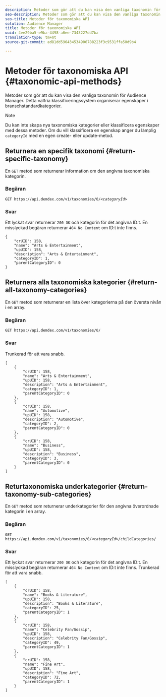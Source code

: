 ```yaml
---
description: Metoder som gör att du kan visa den vanliga taxonomin för Audience Manager. Detta valfria klassificeringssystem organiserar egenskaper i branschstandardkategorier.
seo-description: Metoder som gör att du kan visa den vanliga taxonomin för Audience Manager. Detta valfria klassificeringssystem organiserar egenskaper i branschstandardkategorier.
seo-title: Metoder för taxonomiska API
solution: Audience Manager
title: Metoder för taxonomiska API
uuid: 4ee29ba5-e9ba-4498-a6ee-7343227dd7ba
translation-type: tm+mt
source-git-commit: ad81dd596434534906788223f3c9531ffa50d9b4

---
```



# Metoder för taxonomiska API {#taxonomic-api-methods}

Metoder som gör att du kan visa den vanliga taxonomin för Audience Manager. Detta valfria klassificeringssystem organiserar egenskaper i branschstandardkategorier.

<!-- c_rest_api_taxonomy.xml -->

>[!NOTE]
>
>Du kan inte skapa nya taxonomiska kategorier eller klassificera egenskaper med dessa metoder. Om du vill klassificera en egenskap anger du lämplig `categoryId` med en egen create- eller update-metod.

## Returnera en specifik taxonomi {#return-specific-taxonomy}

En `GET` metod som returnerar information om den angivna taxonomiska kategorin.

<!-- r_rest_api_taxonomy.xml -->

### Begäran

`GET https://api.demdex.com/v1/taxonomies/0/`*`<categoryId>`*

### Svar

Ett lyckat svar returnerar `200 OK` och kategorin för det angivna ID:t. En misslyckad begäran returnerar `404 No Content` om ID:t inte finns.

```
{
    "crUID": 158,
    "name": "Arts & Entertainment",
    "upUID": 158,
    "description": "Arts & Entertainment",
    "categoryID": 1,
    "parentCategoryID": 0
}
```

## Returnera alla taxonomiska kategorier {#return-all-taxonomy-categories}

En `GET` metod som returnerar en lista över kategorierna på den översta nivån i en array.

<!-- r_rest_api_taxonomies.xml -->

### Begäran

`GET https://api.demdex.com/v1/taxonomies/0/`

### Svar

Trunkerad för att vara snabb.

```
[
    {
        "crUID": 158,
        "name": "Arts & Entertainment",
        "upUID": 158,
        "description": "Arts & Entertainment",
        "categoryID": 1,
        "parentCategoryID": 0
    },
    {
        "crUID": 158,
        "name": "Automotive",
        "upUID": 158,
        "description": "Automotive",
        "categoryID": 2,
        "parentCategoryID": 0
    },
    {
        "crUID": 158,
        "name": "Business",
        "upUID": 158,
        "description": "Business",
        "categoryID": 3,
        "parentCategoryID": 0
    }
]
```

## Returtaxonomiska underkategorier {#return-taxonomy-sub-categories}

En `GET` metod som returnerar underkategorier för den angivna överordnade kategorin i en array.

<!-- r_rest_api_taxonomy_sub.xml -->

### Begäran

`GET https://api.demdex.com/v1/taxonomies/0/`*`<categoryId>`*`/childCategories/`

### Svar

Ett lyckat svar returnerar `200 OK` och kategorin för det angivna ID:t. En misslyckad begäran returnerar `404 No Content` om ID:t inte finns. Trunkerad för att vara snabb.

```
[
    {
        "crUID": 158,
        "name": "Books & Literature",
        "upUID": 158,
        "description": "Books & Literature",
        "categoryID": 25,
        "parentCategoryID": 1
    },
    {
        "crUID": 158,
        "name": "Celebrity Fan/Gossip",
        "upUID": 158,
        "description": "Celebrity Fan/Gossip",
        "categoryID": 49,
        "parentCategoryID": 1
    },
    {
        "crUID": 158,
        "name": "Fine Art",
        "upUID": 158,
        "description": "Fine Art",
        "categoryID": 72,
        "parentCategoryID": 1
    }
]
```
